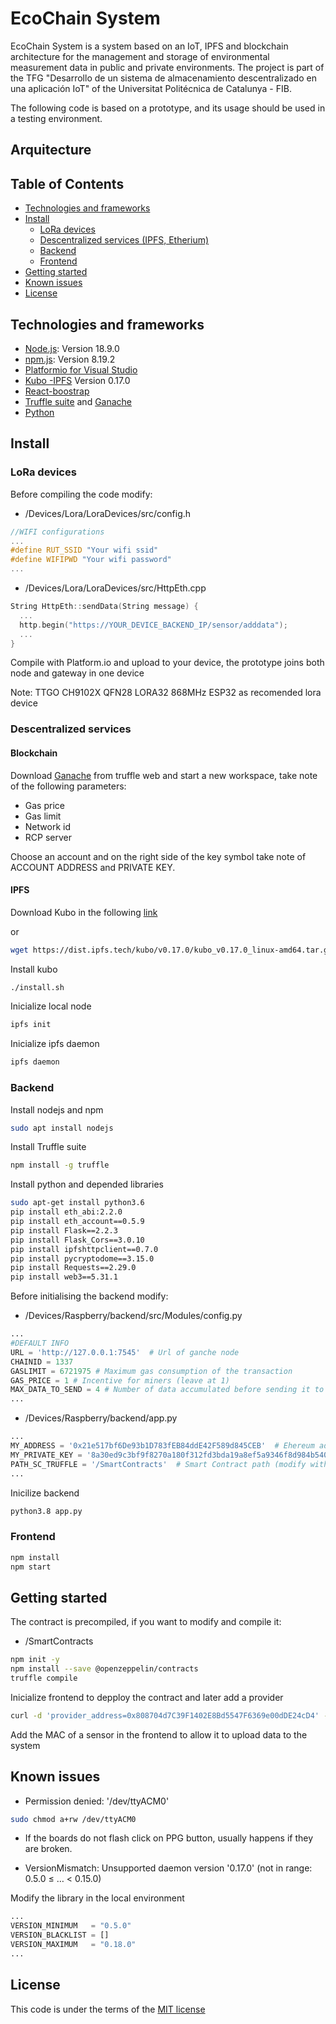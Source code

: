 # EcoChain System
EcoChain System is a system based on an IoT, IPFS and blockchain architecture for the management and storage of environmental measurement data in public and private environments.  The project is part of the TFG "Desarrollo de un sistema de almacenamiento descentralizado en una aplicación IoT" of the Universitat Politécnica de Catalunya - FIB.

The following code is based on a prototype, and its usage should be used in a testing environment.

## Arquitecture

## Table of Contents

- [Technologies and frameworks](#technologies-and-frameworks)
- [Install](#install)
  - [LoRa devices](#lora-devices)
  - [Descentralized services (IPFS, Etherium)](#descentralized-services)
  - [Backend](#backend)
  - [Frontend](#frontend)
- [Getting started](#getting-started)
- [Known issues](#known-issues)
- [License](#license)

## Technologies and frameworks
* [Node.js](https://nodejs.org/): Version 18.9.0
* [npm.js](https://www.npmjs.com/): Version 8.19.2
* [Platformio for Visual Studio](https://platform.io/)
* [Kubo -IPFS](https://docs.ipfs.tech/install/command-line/) Version 0.17.0
* [React-boostrap](https://react-bootstrap.github.io/)
* [Truffle suite](https://trufflesuite.com/) and [Ganache](https://trufflesuite.com/ganache/)
* [Python](https://www.python.org/)

## Install

### LoRa devices

Before compiling the code modify:

* /Devices/Lora/LoraDevices/src/config.h
```cpp
//WIFI configurations
...
#define RUT_SSID "Your wifi ssid"
#define WIFIPWD "Your wifi password"
...
```
* /Devices/Lora/LoraDevices/src/HttpEth.cpp
```cpp
String HttpEth::sendData(String message) {
  ...
  http.begin("https://YOUR_DEVICE_BACKEND_IP/sensor/adddata");
  ...
}
```
Compile with Platform.io and upload to your device, the prototype joins both node and gateway in one device

Note: TTGO CH9102X QFN28 LORA32 868MHz ESP32 as recomended lora device

### Descentralized services

#### Blockchain

Download [Ganache](https://trufflesuite.com/ganache/) from truffle web and start a new workspace, take note of the following parameters:

* Gas price
* Gas limit 
* Network id
* RCP server

Choose an account and on the right side of the key symbol take note of ACCOUNT ADDRESS and PRIVATE KEY.

#### IPFS

Download Kubo in the following [link](https://dist.ipfs.tech/kubo/v0.17.0/kubo_v0.17.0_linux-amd64.tar.gz)

or 

```bash
wget https://dist.ipfs.tech/kubo/v0.17.0/kubo_v0.17.0_linux-amd64.tar.gz
```

Install kubo

```bash
./install.sh
```
Inicialize local node

```bash
ipfs init
```
Inicialize ipfs daemon

```bash
ipfs daemon
```

### Backend

Install nodejs and npm

```bash
sudo apt install nodejs
```
Install Truffle suite

```bash
npm install -g truffle
```

Install python and depended libraries
```bash
sudo apt-get install python3.6
pip install eth_abi:2.2.0
pip install eth_account==0.5.9
pip install Flask==2.2.3
pip install Flask_Cors==3.0.10
pip install ipfshttpclient==0.7.0
pip install pycryptodome==3.15.0
pip install Requests==2.29.0
pip install web3==5.31.1
```
Before initialising the backend modify:

* /Devices/Raspberry/backend/src/Modules/config.py
```Python
...
#DEFAULT INFO
URL = 'http://127.0.0.1:7545'  # Url of ganche node
CHAINID = 1337
GASLIMIT = 6721975 # Maximum gas consumption of the transaction
GAS_PRICE = 1 # Incentive for miners (leave at 1)
MAX_DATA_TO_SEND = 4 # Number of data accumulated before sending it to the backend (Currently only 4 supported)
...
```

* /Devices/Raspberry/backend/app.py
```Python
...
MY_ADDRESS = '0x21e517bf6De93b1D783fEB84ddE42F589d845CEB'  # Ehereum address
MY_PRIVATE_KEY = '8a30ed9c3bf9f8270a180f312fd3bda19a8ef5a9346f8d984b5405d864d9a98c' #Ethereum private key
PATH_SC_TRUFFLE = '/SmartContracts'  # Smart Contract path (modify with your own path)
...
```

Inicilize backend

```bash
python3.8 app.py
```

### Frontend

```bash
npm install
npm start
```

## Getting started

The contract is precompiled, if you want to modify and compile it:

* /SmartContracts
```bash
npm init -y
npm install --save @openzeppelin/contracts
truffle compile
```

Inicialize frontend to depploy the contract and later add a provider
```bash
curl -d 'provider_address=0x808704d7C39F1402E8Bd5547F6369e00dDE24cD4' -X POST http://127.0.0.1:5000/provider/new
```
Add the MAC of a sensor in the frontend to allow it to upload data to the system

## Known issues

* Permission denied: '/dev/ttyACM0'
```bash
sudo chmod a+rw /dev/ttyACM0
```

* If the boards do not flash click on PPG button, usually happens if they are broken.

* VersionMismatch: Unsupported daemon version '0.17.0' (not in range: 0.5.0 ≤ … < 0.15.0)

Modify the library in the local environment

```Python
...
VERSION_MINIMUM   = "0.5.0"
VERSION_BLACKLIST = []
VERSION_MAXIMUM   = "0.18.0"
...
```

## License

This code is under the terms of the [MIT license](https://opensource.org/licenses/MIT)
